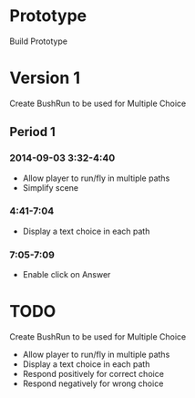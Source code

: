 # Prototype

Build Prototype

# Version 1

Create BushRun to be used for Multiple Choice

## Period 1

### 2014-09-03 3:32-4:40

- Allow player to run/fly in multiple paths
- Simplify scene

### 4:41-7:04

- Display a text choice in each path

### 7:05-7:09

- Enable click on Answer



# TODO

Create BushRun to be used for Multiple Choice

- Allow player to run/fly in multiple paths
- Display a text choice in each path
- Respond positively for correct choice
- Respond negatively for wrong choice

